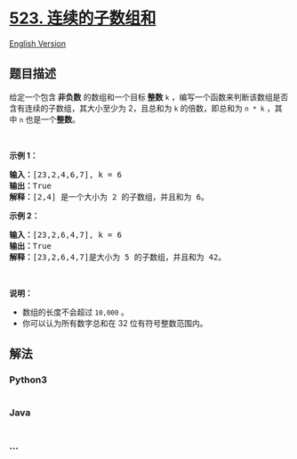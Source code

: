 # [523. 连续的子数组和](https://leetcode-cn.com/problems/continuous-subarray-sum)

[English Version](https://github.com/yanglr/leetcode-ac/blob/master/assets/0500-0599/0523.Continuous%20Subarray%20Sum/README_EN.md)

## 题目描述

<!-- 这里写题目描述 -->

<p>给定一个包含<strong> 非负数</strong> 的数组和一个目标<strong> 整数</strong> <code>k</code> ，编写一个函数来判断该数组是否含有连续的子数组，其大小至少为 2，且总和为 <code>k</code> 的倍数，即总和为 <code>n * k</code> ，其中 <code>n</code> 也是一个<strong>整数</strong>。</p>

<p> </p>

<p><strong>示例 1：</strong></p>

<pre>
<strong>输入：</strong>[23,2,4,6,7], k = 6
<strong>输出：</strong>True
<strong>解释：</strong>[2,4] 是一个大小为 2 的子数组，并且和为 6。
</pre>

<p><strong>示例 2：</strong></p>

<pre>
<strong>输入：</strong>[23,2,6,4,7], k = 6
<strong>输出：</strong>True
<strong>解释：</strong>[23,2,6,4,7]是大小为 5 的子数组，并且和为 42。
</pre>

<p> </p>

<p><strong>说明：</strong></p>

<ul>
	<li>数组的长度不会超过 <code>10,000</code> 。</li>
	<li>你可以认为所有数字总和在 32 位有符号整数范围内。</li>
</ul>


## 解法

<!-- 这里可写通用的实现逻辑 -->

<!-- tabs:start -->

### **Python3**

<!-- 这里可写当前语言的特殊实现逻辑 -->

```python

```

### **Java**

<!-- 这里可写当前语言的特殊实现逻辑 -->

```java

```

### **...**

```

```

<!-- tabs:end -->
